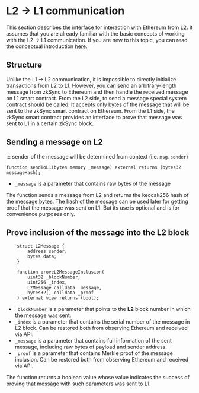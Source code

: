 # L2 -> L1 communication

This section describes the interface for interaction with Ethereum from L2. It assumes that you are already familiar with the basic concepts of working with the L2 -> L1 communication. If you are new to this topic, you can read the conceptual introduction [here](../zksync-v2/l1-l2-interop.md). 

## Structure

Unlike the L1 -> L2 communication, it is impossible to directly initialize transactions from L2 to L1. However, you can send an arbitrary-length message from zkSync to Ethereum and then handle the received message on L1 smart contract. From the L2 side, to send a message special system contract should be called. It accepts only bytes of the message that will be sent to the zkSync smart contract on Ethereum. From the L1 side, the zkSync smart contract provides an interface to prove that message was sent to L1 in a certain zkSync block. 

## Sending a message on L2

::: sender of the message will be determined from context (i.e. `msg.sender`)

```
function sendToL1(bytes memory _message) external returns (bytes32 messageHash);
```

- `_message` is a parameter that contains raw bytes of the message

The function sends a message from L2 and returns the keccak256 hash of the message bytes. The hash of the message can be used later for getting proof that the message was sent on L1. But its use is optional and is for convenience purposes only.

## Prove inclusion of the message into the L2 block

```
    struct L2Message {
        address sender;
        bytes data;
    }

    function proveL2MessageInclusion(
        uint32 _blockNumber,
        uint256 _index,
        L2Message calldata _message,
        bytes32[] calldata _proof
    ) external view returns (bool);
```

- `_blockNumber` is a parameter that points to the **L2** block number in which the message was sent.
- `_index` is a parameter that contains the serial number of the message in L2 block. Can be restored both from observing Ethereum and received via API.
- `_message` is a parameter that contains full information of the sent message, including raw bytes of payload and sender address.
- `_proof` is a parameter that contains Merkle proof of the message inclusion. Can be restored both from observing Ethereum and received via API.

The function returns a boolean value whose value indicates the success of proving that message with such parameters was sent to L1.

